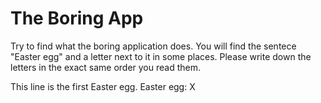 # The Boring App

Try to find what the boring application does. You will find the sentece "Easter egg" and a letter next to it in some places. Please write down the letters in the exact same order you read them.

This line is the first Easter egg. Easter egg: X
